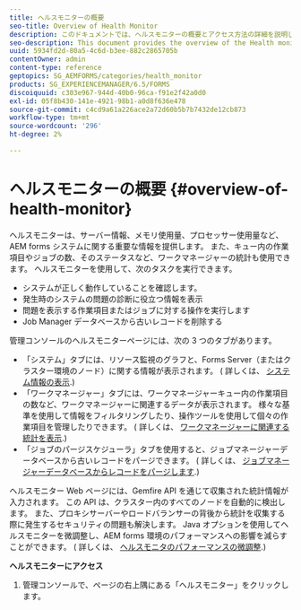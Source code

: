 ```yaml
---
title: ヘルスモニターの概要
seo-title: Overview of Health Monitor
description: このドキュメントでは、ヘルスモニターの概要とアクセス方法の詳細を説明します。
seo-description: This document provides the overview of the Health monitor, and details about how you can access it.
uuid: 5934fd2d-80a5-4c6d-b3ee-882c2865705b
contentOwner: admin
content-type: reference
geptopics: SG_AEMFORMS/categories/health_monitor
products: SG_EXPERIENCEMANAGER/6.5/FORMS
discoiquuid: c303e967-944d-40b0-96ca-f91e2f42a0d0
exl-id: 05f8b430-141e-4921-98b1-a0d8f636e478
source-git-commit: c4cd9a61a226ace2a72d60b5b7b7432de12cb873
workflow-type: tm+mt
source-wordcount: '296'
ht-degree: 2%

---
```


# ヘルスモニターの概要 {#overview-of-health-monitor}

ヘルスモニターは、サーバー情報、メモリ使用量、プロセッサー使用量など、AEM forms システムに関する重要な情報を提供します。 また、キュー内の作業項目やジョブの数、そのステータスなど、ワークマネージャーの統計も使用できます。 ヘルスモニターを使用して、次のタスクを実行できます。

* システムが正しく動作していることを確認します。
* 発生時のシステムの問題の診断に役立つ情報を表示
* 問題を表示する作業項目またはジョブに対する操作を実行します
* Job Manager データベースから古いレコードを削除する

管理コンソールのヘルスモニターページには、次の 3 つのタブがあります。

* 「システム」タブには、リソース監視のグラフと、Forms Server（またはクラスター環境のノード）に関する情報が表示されます。 ( 詳しくは、 [システム情報の表示](/help/forms/using/admin-help/view-system-information.md#view-system-information).)
* 「ワークマネージャー」タブには、ワークマネージャーキュー内の作業項目の数など、ワークマネージャーに関連するデータが表示されます。 様々な基準を使用して情報をフィルタリングしたり、操作ツールを使用して個々の作業項目を管理したりできます。 ( 詳しくは、 [ワークマネージャーに関連する統計を表示](/help/forms/using/admin-help/view-statistics-related-manager.md#view-statistics-related-to-work-manager).)
* 「ジョブのパージスケジューラ」タブを使用すると、ジョブマネージャーデータベースから古いレコードをパージできます。 ( 詳しくは、 [ジョブマネージャーデータベースからレコードをパージします](/help/forms/using/admin-help/purge-records-job-manager-database.md#purge-records-from-the-job-manager-database).)

ヘルスモニター Web ページには、Gemfire API を通じて収集された統計情報が入力されます。 この API は、クラスター内のすべてのノードを自動的に検出します。 また、プロキシサーバーやロードバランサーの背後から統計を収集する際に発生するセキュリティの問題も解決します。 Java オプションを使用してヘルスモニターを微調整し、AEM forms 環境のパフォーマンスへの影響を減らすことができます。 ( 詳しくは、 [ヘルスモニタのパフォーマンスの微調整](/help/forms/using/admin-help/fine-tuning-health-monitor-performance.md#fine-tuning-health-monitor-performance).)

**ヘルスモニターにアクセス**

1. 管理コンソールで、ページの右上隅にある「ヘルスモニター」をクリックします。
